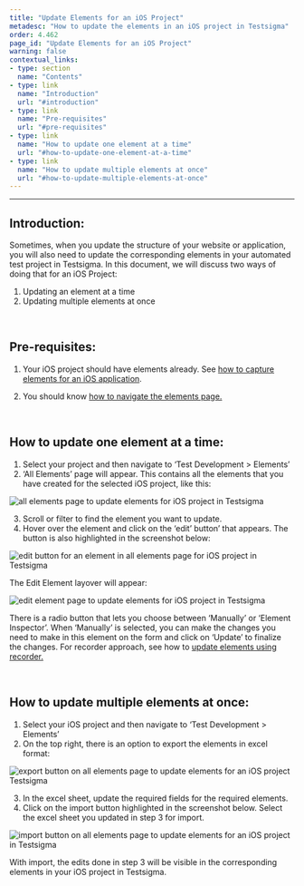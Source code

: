 ```yaml
---
title: "Update Elements for an iOS Project"
metadesc: "How to update the elements in an iOS project in Testsigma"
order: 4.462
page_id: "Update Elements for an iOS Project"
warning: false
contextual_links:
- type: section
  name: "Contents"
- type: link
  name: "Introduction"
  url: "#introduction"
- type: link
  name: "Pre-requisites"
  url: "#pre-requisites"
- type: link
  name: "How to update one element at a time"
  url: "#how-to-update-one-element-at-a-time"
- type: link
  name: "How to update multiple elements at once"
  url: "#how-to-update-multiple-elements-at-once" 
---
```


---

## **Introduction:**

Sometimes, when you update the structure of your website or application, you will also need to update the corresponding elements in your automated test project in Testsigma. In this document, we will discuss two ways of doing that for an iOS Project:
 1. Updating an element at a time
 2. Updating multiple elements at once

&emsp;

## **Pre-requisites:**

 1. Your iOS project should have elements already. See [how to capture elements for an iOS application](https://testsigma.com/docs/elements/ios-apps/record-multiple-elements/).

 2. You should know [how to navigate the elements page.](https://testsigma.com/docs/elements/web-apps/overview/)

&emsp;

## **How to update one element at a time:**

 1. Select your project and then navigate to ‘Test Development > Elements’
 2. ‘All Elements’ page will appear. This contains all the elements that you have created for the selected iOS project, like this:

![all elements page to update elements for iOS project in Testsigma](https://docs.testsigma.com/images/update-elements/all-elements-page-update-elements-ios-testsigma.png)

 3. Scroll or filter to find the element you want to update.
 4. Hover over the element and click on the ‘edit’ button’ that appears. The button is also highlighted in the screenshot below:

![edit button for an element in all elements page for iOS project in Testsigma](https://docs.testsigma.com/images/update-elements/edit-button-for-an-element-in-all-elements-ios-testsigma.png)

The Edit Element layover will appear:

![edit element page to update elements for iOS project in Testsigma](https://docs.testsigma.com/images/update-elements/edit-element-page-update-elements-ios-testsigma.png)

There is a radio button that lets you choose between ‘Manually’ or ‘Element Inspector’. When ‘Manually’ is selected, you can make the changes you need to make in this element on the form and click on ‘Update’ to finalize the changes. For recorder approach, see how to [update elements using recorder.](https://testsigma.com/docs/test-cases/create-steps-recorder/ios-apps/update-elements/)

&emsp;

## **How to update multiple elements at once:**

 1. Select your iOS project and then navigate to ‘Test Development > Elements’
 2. On the top right, there is an option to export the elements in excel format:

![export button on all elements page to update elements for an iOS project Testsigma](https://docs.testsigma.com/images/update-elements/export-button-all-elements-page-update-elements-ios-testsigma.png)

 3. In the excel sheet, update the required fields for the required elements.
 4. Click on the import button highlighted in the screenshot below. Select the excel sheet you updated in step 3 for import.

![import button on all elements page to update elements for an iOS project in Testsigma](https://docs.testsigma.com/images/update-elements/import-button-all-elements-page-update-elements-ios-testsigma.png)

With import, the edits done in step 3 will be visible in the corresponding elements in your iOS project in Testsigma.






